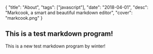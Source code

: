 {
  "title": "About",
  "tags": ["javascript"],
  "date": "2018-04-01",
  "desc": "Markcook, a smart and beautiful markdown editor",
  "cover": "markcook.png"
} 

## This is a test markdown program!

This is a new test markdown program by winter!